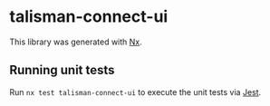 # talisman-connect-ui

This library was generated with [Nx](https://nx.dev).

## Running unit tests

Run `nx test talisman-connect-ui` to execute the unit tests via [Jest](https://jestjs.io).
